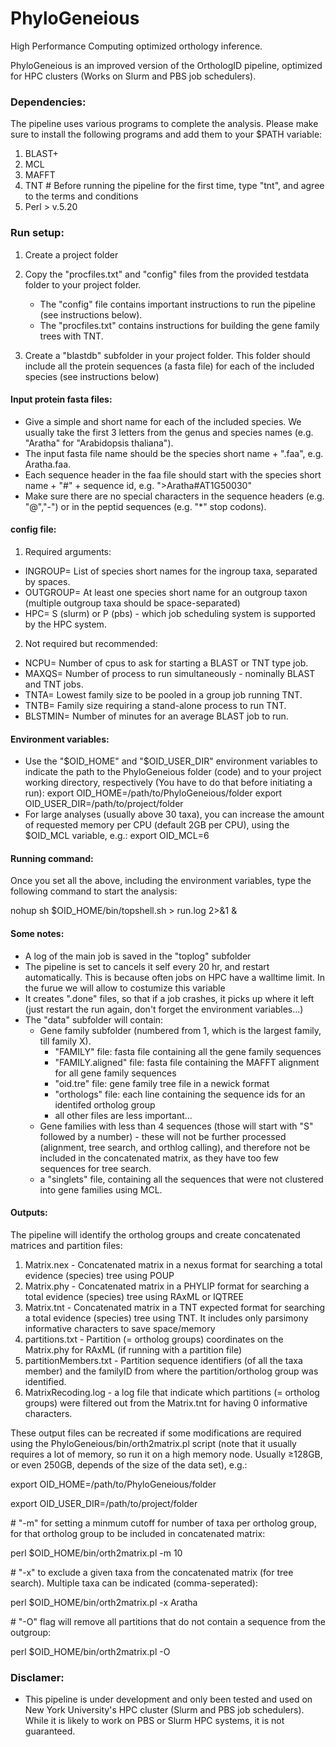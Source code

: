 # PhyloGeneious
 High Performance Computing optimized orthology inference.

PhyloGeneious is an improved version of the OrthologID pipeline, optimized for HPC clusters (Works on Slurm and PBS job schedulers).

### Dependencies:
The pipeline uses various programs to complete the analysis. Please make sure to install the following programs and add them to your $PATH variable:
1.  BLAST+
2.  MCL
3.  MAFFT
4.  TNT # Before running the pipeline for the first time, type "tnt", and agree to the terms and conditions
6.  Perl > v.5.20


### Run setup:
1. Create a project folder
2. Copy the "procfiles.txt" and "config" files from the provided testdata folder to your project folder.
   - The "config" file contains important instructions to run the pipeline (see instructions below).
   - The "procfiles.txt" contains instructions for building the gene family trees with TNT.

3. Create a "blastdb" subfolder in your project folder. This folder should include all the protein sequences (a fasta file) for each of the included species (see instructions below)

#### Input protein fasta files:
- Give a simple and short name for each of the included species. We usually take the first 3 letters from the genus and species names (e.g. "Aratha" for "Arabidopsis thaliana").
- The input fasta file name should be the species short name + ".faa", e.g. Aratha.faa.
- Each sequence header in the faa file should start with the species short name + "#" + sequence id, e.g. ">Aratha#AT1G50030"
- Make sure there are no special characters in the sequence headers (e.g. "@","-") or in the peptid sequences (e.g. "*" stop codons).

#### config file:
1. Required arguments:
- INGROUP= 	List of species short names for the ingroup taxa, separated by spaces.
- OUTGROUP= 	At least one species short name for an outgroup taxon (multiple outgroup taxa should be space-separated)
- HPC=  		S (slurm) or P (pbs) - which job scheduling system is supported by the HPC system.
2. Not required but recommended:
- NCPU=  		Number of cpus to ask for starting a BLAST or TNT type job.
- MAXQS= 		Number of process to run simultaneously - nominally BLAST and TNT jobs.
- TNTA=  		Lowest family size to be pooled in a group job running TNT.
- TNTB=  		Family size requiring a stand-alone process to run TNT.
- BLSTMIN=  	Number of minutes for an average BLAST job to run.

#### Environment variables:
- Use the "$OID_HOME" and "$OID_USER_DIR" environment variables to indicate the path to the PhyloGeneious folder (code) and to your project working directory, respectively (You have to do that before initiating a run):
export OID_HOME=/path/to/PhyloGeneious/folder
export OID_USER_DIR=/path/to/project/folder
- For large analyses (usually above 30 taxa), you can increase the amount of requested memory per CPU (default 2GB per CPU), using the $OID_MCL variable, e.g.:
export OID_MCL=6

#### Running command:
Once you set all the above, including the environment variables, type the following command to start the analysis:

nohup sh $OID_HOME/bin/topshell.sh > run.log 2>&1 &

#### Some notes:
- A log of the main job is saved in the "toplog" subfolder
- The pipeline is set to cancels it self every 20 hr, and restart automatically. This is because often jobs on HPC have a walltime limit. In the furue we will allow to costumize this variable
- It creates ".done" files, so that if a job crashes, it picks up where it left (just restart the run again, don't forget the environment variables...)
- The "data" subfolder will contain:
  - Gene family subfolder (numbered from 1, which is the largest family, till family X).
    - "FAMILY" file: fasta file containing all the gene family sequences
    - "FAMILY.aligned" file: fasta file containing the MAFFT alignment for all gene family sequences
    - "oid.tre" file: gene family tree file in a newick format
    - "orthologs" file: each line containing the sequence ids for an identifed ortholog group
    - all other files are less important...
  - Gene families with less than 4 sequences (those will start with "S" followed by a number) - these will not be further processed (alignment, tree search, and orthlog calling), and therefore not be included in the concatenated matrix, as they have too few sequences for tree search.
  - a "singlets" file, containing all the sequences that were not clustered into gene families using MCL.

#### Outputs:
The pipeline will identify the ortholog groups and create concatenated matrices and partition files:
1. Matrix.nex - Concatenated matrix in a nexus format for searching a total evidence (species) tree using POUP
2. Matrix.phy - Concatenated matrix in a PHYLIP format for searching a total evidence (species) tree using RAxML or IQTREE
4. Matrix.tnt - Concatenated matrix in a TNT expected format for searching a total evidence (species) tree using TNT. It includes only parsimony informative characters to save space/memory
5. partitions.txt - Partition (= ortholog groups) coordinates on the Matrix.phy for RAxML (if running with a partition file)
6. partitionMembers.txt - Partition sequence identifiers (of all the taxa member) and the familyID from where the partition/ortholog group was identified.
7. MatrixRecoding.log - a log file that indicate which partitions (= ortholog groups) were filtered out from the Matrix.tnt for having 0 informative characters.

These output files can be recreated if some modifications are required using the PhyloGeneious/bin/orth2matrix.pl script (note that it usually requires a lot of memory, so run it on a high memory node. Usually ≥128GB, or even 250GB, depends of the size of the data set), e.g.:

export OID_HOME=/path/to/PhyloGeneious/folder

export OID_USER_DIR=/path/to/project/folder

\# "-m" for setting a minmum cutoff for number of taxa per ortholog group, for that ortholog group to be included in concatenated matrix:

perl $OID_HOME/bin/orth2matrix.pl -m 10

\# "-x" to exclude a given taxa from the concatenated matrix (for tree search). Multiple taxa can be indicated (comma-seperated):

perl $OID_HOME/bin/orth2matrix.pl -x Aratha

\# "-O" flag will remove all partitions that do not contain a sequence from the outgroup:

perl $OID_HOME/bin/orth2matrix.pl -O


### Disclamer:
- This pipeline is under development and only been tested and used on New York University's HPC cluster (Slurm and PBS job schedulers). While it is likely to work on PBS or Slurm HPC systems, it is not guaranteed.

